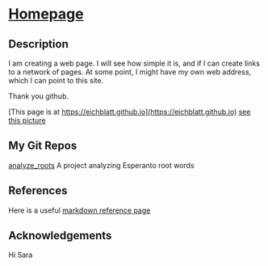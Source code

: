 # [Homepage](https://eichblatt.github.io)

## Description 

I am creating a web page. I will see how simple it is, and if I can create links to a network of pages. 
At some point, I might have my own web address, which I can point to this site.

Thank you github.

[This page is at https://eichblatt.github.io](https://eichblatt.github.io)
[see this picture](https://github.com/eichblatt/eichblatt.github.io/blob/master/Actors%20and%20Art%20Comparison.png)

## My Git Repos
[analyze_roots](https://eichblatt.github.io/analyze_roots) A project analyzing Esperanto root words


## References

Here is a useful [markdown reference page](https://github.com/adam-p/markdown-here/wiki/Markdown-Cheatsheet#links)

## Acknowledgements
Hi Sara

